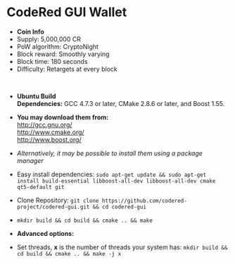 # CodeRed GUI Wallet
 * <b>Coin Info</b>
 * Supply: 5,000,000 CR
 * PoW algorithm: CryptoNight
 * Block reward: Smoothly varying
 * Block time: 180 seconds
 * Difficulty: Retargets at every block

<br>

* <b>Ubuntu Build</b><br>
<b>Dependencies:</b> GCC 4.7.3 or later, CMake 2.8.6 or later, and Boost 1.55.

* <b>You may download them from:</b><br>
    http://gcc.gnu.org/<br>
    http://www.cmake.org/<br>
    http://www.boost.org/<br>
* <i>Alternatively, it may be possible to install them using a package manager</i>
* Easy install dependencies: `sudo apt-get update && sudo apt-get install build-essential libboost-all-dev libboost-all-dev cmake qt5-default git`
* Clone Repository: `git clone https://github.com/codered-project/codered-gui.git && cd codered-gui`
* `mkdir build && cd build && cmake .. && make`

* <b>Advanced options:</b>
* Set threads, <b>x</b> is the number of threads your system has: `mkdir build && cd build && cmake .. && make -j x`


